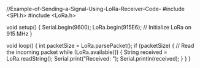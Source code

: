 //Example-of-Sending-a-Signal-Using-LoRa-Receiver-Code-
#include <SPI.h>
#include <LoRa.h>

void setup() {
  Serial.begin(9600);
  LoRa.begin(915E6);  // Initialize LoRa on 915 MHz
}

void loop() {
  int packetSize = LoRa.parsePacket();
  if (packetSize) {
    // Read the incoming packet
    while (LoRa.available()) {
      String received = LoRa.readString();
      Serial.print("Received: ");
      Serial.println(received);
    }
  }
}
